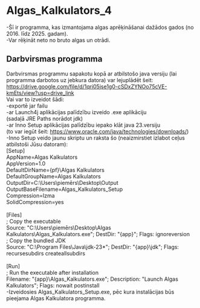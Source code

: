 # Algas_Kalkulators_4

 -Šī ir programma, kas izmantojama algas aprēķināšanai dažādos gados (no 2016. līdz 2025. gadam).<br/>
 -Var rēķināt neto no bruto algas un otrādi.

## Darbvirsmas programma
Darbvirsmas programmu sapakotu kopā ar atbilstošo java versiju (lai programma darbotos uz jebkura datora) var lejuplādēt šeit:<br/>
https://drive.google.com/file/d/1qri05jse1g0-cSDxZYNOo75cVE-kmEts/view?usp=drive_link<br/>
Vai var to izveidot šādi:<br/>
 -exportē jar failu<br/>
 -ar Launch4j aplikācijas palīdzību izveido .exe aplikāciju<br/>
  (sadaļā JRE Paths norādot jdk)<br/>
 -ar Inno Setup aplikācijas palīdzību iepako klāt java 23.versiju<br/>
   (to var iegūt šeit: https://www.oracle.com/java/technologies/downloads/)<br/>
 -Inno Setup veido jaunu skriptu un raksta šo (neaizmirstiet izlabot ceļus atbilstoši Jūsu datoram):<br/>
  [Setup]<br/>
AppName=Algas Kalkulators<br/>
AppVersion=1.0<br/>
DefaultDirName={pf}\Algas Kalkulators<br/>
DefaultGroupName=Algas Kalkulators<br/>
OutputDir=C:\Users\piemērs\Desktop\Output<br/>
OutputBaseFilename=Algas_Kalkulators_Setup<br/>
Compression=lzma<br/>
SolidCompression=yes<br/>
<br/>
[Files]<br/>
; Copy the executable<br/>
Source: "C:\Users\piemērs\Desktop\Algas Kalkulators\Algas_Kalkulators.exe"; DestDir: "{app}"; Flags: ignoreversion<br/>
; Copy the bundled JDK<br/>
Source: "C:\Program Files\Java\jdk-23\*"; DestDir: "{app}\jdk"; Flags: recursesubdirs createallsubdirs<br/>
<br/>
[Run]<br/>
; Run the executable after installation<br/>
Filename: "{app}\Algas_Kalkulators.exe"; Description: "Launch Algas Kalkulators"; Flags: nowait postinstall<br/>
-Izveidosies Algas_Kalkulators_Setup.exe, pēc kura instalācijas būs pieejama Algas Kalkulatora programma.<br/>

 
